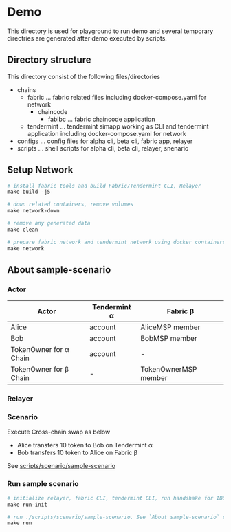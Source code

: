 # Demo
This directory is used for playground to run demo and several temporary directries are generated after demo executed by scripts.

## Directory structure
This directory consist of the following files/directories  
- chains
  - fabric ... fabric related files including docker-compose.yaml for network
    - chaincode
      - fabibc ... fabric chaincode application
  - tendermint ... tendermint simapp working as CLI and tendermint application including docker-compose.yaml for network
- configs ... config files for alpha cli, beta cli, fabric app, relayer
- scripts ... shell scripts for alpha cli, beta cli, relayer, snenario

## Setup Network
```Makefile
# install fabric tools and build Fabric/Tendermint CLI, Relayer
make build -j5

# down related containers, remove volumes
make network-down

# remove any generated data
make clean

# prepare fabric network and tendermint network using docker containers
make network
```

## About sample-scenario

### Actor
| Actor                  | Tendermint α | Fabric β             |
|------------------------|--------------|----------------------|
| Alice                  | account      | AliceMSP member      |
| Bob                    | account      | BobMSP member        |
| TokenOwner for α Chain | account      | -                    |
| TokenOwner for β Chain | -            | TokenOwnerMSP member |

### Relayer

### Scenario
Execute Cross-chain swap as below
- Alice transfers 10 token to Bob on Tendermint α
- Bob transfers 10 token to Alice on Fabric β

See [scripts/scenario/sample-scenario](https://github.com/datachainlab/fabric-tendermint-cross-demo/blob/main/demo/scripts/scenario/sample-scenario)

### Run sample scenario
```Makefile
# initialize relayer, fabric CLI, tendermint CLI, run handshake for IBC between fabric and tendermint by creating transactions.
make run-init

# run ./scripts/scenario/sample-scenario. See `About sample-scenario` section for more detail.
make run
```
